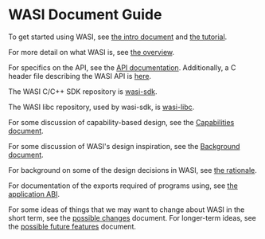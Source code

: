 # WASI Document Guide

To get started using WASI, see [the intro document](WASI-intro.md) and
[the tutorial](WASI-tutorial.md).

For more detail on what WASI is, see [the overview](WASI-overview.md).

For specifics on the API, see the [API documentation](https://github.com/WebAssembly/WASI/blob/master/phases/snapshot/docs.md).
Additionally, a C header file describing the WASI API is
[here](https://github.com/WebAssembly/wasi-libc/blob/master/libc-bottom-half/headers/public/wasi/api.h).

The WASI C/C++ SDK repository is [wasi-sdk](https://github.com/WebAssembly/wasi-sdk/).

The WASI libc repository, used by wasi-sdk, is [wasi-libc](https://github.com/WebAssembly/wasi-libc/).

For some discussion of capability-based design, see the [Capabilities document](WASI-capabilities.md).

For some discussion of WASI's design inspiration, see the [Background document](WASI-background.md).

For background on some of the design decisions in WASI, see [the rationale](WASI-rationale.md).

For documentation of the exports required of programs using, see
[the application ABI](https://github.com/WebAssembly/WASI/blob/main/legacy/application-abi.md).

For some ideas of things that we may want to change about WASI in the
short term, see the [possible changes](WASI-some-possible-changes.md) document.
For longer-term ideas, see the [possible future features](WASI-possible-future-features.md)
document.
